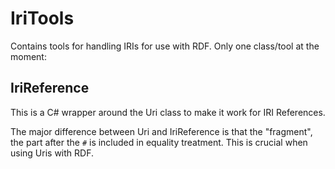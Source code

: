 # IriTools
Contains tools for handling IRIs for use with RDF. Only one class/tool at the moment:
## IriReference
This is a C# wrapper around the Uri class to make it work for IRI References. 

The major difference between Uri and IriReference is that the "fragment", the part after the `#` is included in equality treatment. 
This is crucial when using Uris with RDF. 